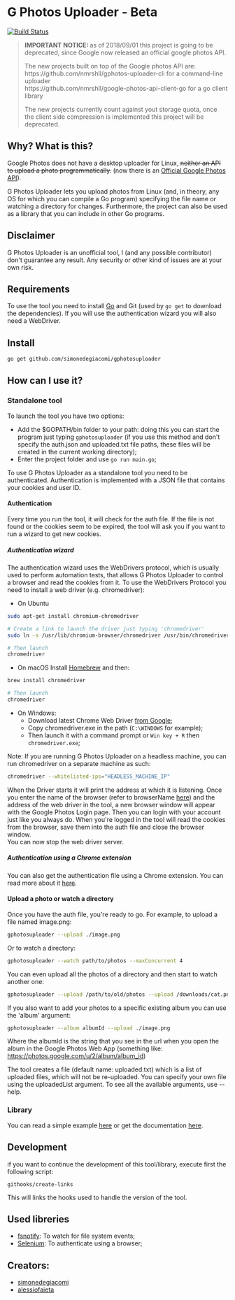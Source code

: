 # G Photos Uploader - Beta
[![Build Status](https://travis-ci.org/simonedegiacomi/gphotosuploader.svg?branch=master)](https://travis-ci.org/simonedegiacomi/gphotosuploader)

<blockquote background-color="red">
  <p>
    <b>IMPORTANT NOTICE: </b>as of 2018/09/01 this project is going to be deprecated, since Google now released an official google photos API.
  </p>
  <p>
    <span>The new projects built on top of the Google photos API are:</span><br/>
    <span>https://github.com/nmrshll/gphotos-uploader-cli for a command-line uploader</span><br/>
    <span>https://github.com/nmrshll/google-photos-api-client-go for a go client library</span>
  </p>
  <p>The new projects currently count against yout storage quota, once the client side compression is implemented this project will be deprecated.</p>
</blockquote>


## Why? What is this?
Google Photos does not have a desktop uploader for Linux, ~~neither an API to upload a photo programmatically.~~ (now there is an [Official Google Photos API](https://developers.google.com/photos/)).

G Photos Uploader lets you upload photos from Linux (and, in theory, any OS for which you can compile a Go program) specifying the file name or watching a directory for changes.
Furthermore, the project can also be used as a library that you can include in other Go programs.

## Disclaimer
G Photos Uploader is an unofficial tool, I (and any possible contributor) don't guarantee any result. Any security or other kind of issues are at your own risk.

## Requirements
To use the tool you need to install [Go](https://golang.org/) and Git (used by ```go get``` to download the dependencies). If you will use the authentication wizard you will also need a WebDriver.

## Install

```sh
go get github.com/simonedegiacomi/gphotosuploader
```

## How can I use it?
### Standalone tool
To launch the tool you have two options:
- Add the $GOPATH/bin folder to your path: doing this you can start the program just typing ```gphotosuploader``` (if you use this method and don't specify the auth.json and uploaded.txt file paths, these files will be created in the current working directory);
- Enter the project folder and use ```go run main.go```;

To use G Photos Uploader as a standalone tool you need to be authenticated. Authentication is implemented with a JSON file that contains your cookies and user ID.

#### Authentication
Every time you run the tool, it will check for the auth file. If the file is not found or the cookies seem to be expired, the tool will ask you if you want to run a wizard to get new cookies.

##### Authentication wizard
The authentication wizard uses the WebDrivers protocol, which is usually used to perform automation tests, that allows G Photos Uploader to control a browser and read the cookies from it. To use the WebDrivers Protocol you need to install a web driver (e.g. chromedriver):

- On Ubuntu
```sh
sudo apt-get install chromium-chromedriver

# Create a link to launch the driver just typing 'chromedriver'
sudo ln -s /usr/lib/chromium-browser/chromedriver /usr/bin/chromedriver

# Then launch
chromedriver
```

- On macOS
Install [Homebrew](https://brew.sh/) and then:
```sh
brew install chromedriver

# Then launch
chromedriver
```

- On Windows:
    + Download latest Chrome Web Driver [from Google](https://sites.google.com/a/chromium.org/chromedriver/downloads);
    + Copy chromedriver.exe in the path (`C:\WINDOWS` for example);
    + Then launch it with a command prompt or `Win key + R` then `chromedriver.exe`;


Note: If you are running G Photos Uploader on a headless machine, you can run chromedriver on a separate machine as such:
```sh
chromedriver --whitelisted-ips="HEADLESS_MACHINE_IP"
```

When the Driver starts it will print the address at which it is listening.
Once you enter the name of the browser (refer to browserName [here](https://github.com/SeleniumHQ/selenium/wiki/DesiredCapabilities)) and the address of the web driver in the tool, a new browser window will appear with the Google Photos Login page.
Then you can login with your account just like you always do. When you're logged in the tool will read the cookies from the browser, save them into the auth file and close the browser window.  
You can now stop the web driver server.

##### Authentication using a Chrome extension
You can also get the authentication file using a Chrome extension. You can read more about it [here](https://github.com/simonedegiacomi/gphotosuploader/tree/master/crx-auth).


#### Upload a photo or watch a directory
Once you have the auth file, you're ready to go. For example, to upload a file named image.png:
```sh
gphotosuploader --upload ./image.png
```

Or to watch a directory:
```sh
gphotosuploader --watch path/to/photos --maxConcurrent 4
```

You can even upload all the photos of a directory and then start to watch another one:
```sh
gphotosuploader --upload /path/to/old/photos --upload /downloads/cat.png --watch path/to/new/photos
```

If you also want to add your photos to a specific existing album you can use the 'album' argument:
```sh
gphotosuploader --album albumId --upload ./image.png
```
Where the albumId is the string that you see in the url when you open the album in the Google Photos Web App
(something like: https://photos.google.com/u/2/album/album_id)

The tool creates a file (default name: uploaded.txt) which is a list of uploaded files, which will not be
re-uploaded. You can specify your own file using the uploadedList argument.
To see all the available arguments, use --help.

### Library
You can read a simple example [here](documentation/examples/simple.go) or get the documentation [here](http://godoc.org/github.com/simonedegiacomi/gphotosuploader).

## Development
if you want to continue the development of this tool/library, execute first the following script:
```
githooks/create-links
```
This will links the hooks used to handle the version of the tool.

## Used libreries
* [fsnotify](https://github.com/fsnotify/fsnotify): To watch for file system events;
* [Selenium](https://github.com/tebeka/selenium): To authenticate using a browser;


## Creators:
* [simonedegiacomi](https://github.com/simonedegiacomi)
* [alessiofaieta](https://github.com/alessiofaieta)
